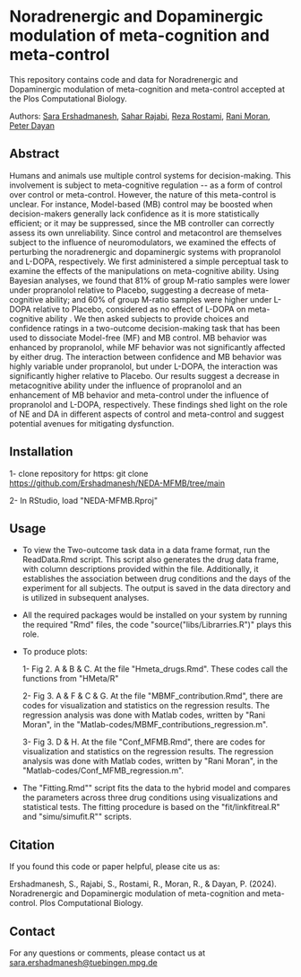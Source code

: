 # Noradrenergic and Dopaminergic modulation of meta-cognition and meta-control

This repository contains code and data for Noradrenergic and
Dopaminergic modulation of meta-cognition and meta-control accepted at
the Plos Computational Biology.

Authors: [Sara
Ershadmanesh](https://www.kyb.tuebingen.mpg.de/person/106573/271124),
[Sahar Rajabi](https://www.linkedin.com/in/sahar-rajabi/), [Reza
Rostami](https://profile.ut.ac.ir/en/~rrostami/grants), [Rani
Moran](https://www.qmul.ac.uk/sbbs/staff/rani-moran.html), [Peter
Dayan](https://www.mpg.de/12309370/biological-cybernetics-dayan)

## Abstract

Humans and animals use multiple control systems for decision-making.
This involvement is subject to meta-cognitive regulation -- as a form of
control over control or meta-control. However, the nature of this
meta-control is unclear. For instance, Model-based (MB) control may be
boosted when decision-makers generally lack confidence as it is more
statistically efficient; or it may be suppressed, since the MB
controller can correctly assess its own unreliability. Since control and
metacontrol are themselves subject to the influence of neuromodulators,
we examined the effects of perturbing the noradrenergic and dopaminergic
systems with propranolol and L-DOPA, respectively. We first administered
a simple perceptual task to examine the effects of the manipulations on
meta-cognitive ability. Using Bayesian analyses, we found that 81\% of
group M-ratio samples were lower under propranolol relative to Placebo,
suggesting a decrease of meta-cognitive ability; and 60\% of group
M-ratio samples were higher under L-DOPA relative to Placebo, considered
as no effect of L-DOPA on meta-cognitive ability . We then asked
subjects to provide choices and confidence ratings in a two-outcome
decision-making task that has been used to dissociate Model-free (MF)
and MB control. MB behavior was enhanced by propranolol, while MF
behavior was not significantly affected by either drug. The interaction
between confidence and MB behavior was highly variable under
propranolol, but under L-DOPA, the interaction was significantly higher
relative to Placebo. Our results suggest a decrease in metacognitive
ability under the influence of propranolol and an enhancement of MB
behavior and meta-control under the influence of propranolol and L-DOPA,
respectively. These findings shed light on the role of NE and DA in
different aspects of control and meta-control and suggest potential
avenues for mitigating dysfunction.

## Installation

1- clone repository for https: git clone
<https://github.com/Ershadmanesh/NEDA-MFMB/tree/main>

2- In RStudio,
load "NEDA-MFMB.Rproj"

## Usage

-   To view the Two-outcome task data in a data frame format, run the ReadData.Rmd script. This script also generates the drug data frame, with column descriptions provided within the file. Additionally, it establishes the association between drug conditions and the days of the experiment for all subjects. The output is saved in the data directory and is utilized in subsequent analyses.

- All the required packages would be installed on your system by running the required "Rmd" files, the code "source("libs/Librarries.R")" plays this role.

-   To produce plots:

    1- Fig 2. A & B & C. At the file
    "Hmeta_drugs.Rmd". These codes call the functions from "HMeta/R"

    2- Fig 3. A & F & C & G. At the file
    "MBMF_contribution.Rmd", there are codes for visualization and
    statistics on the regression results. The regression analysis was
    done with Matlab codes, written by "Rani Moran", in the
    "Matlab-codes/MBMF_contributions_regression.m".

    3- Fig 3. D & H. At the file "Conf_MFMB.Rmd",
    there are codes for visualization and statistics on the regression
    results. The regression analysis was done with Matlab codes, written
    by "Rani Moran", in the "Matlab-codes/Conf_MFMB_regression.m".


- The "Fitting.Rmd"" script fits the data to the hybrid model and compares the parameters across three drug conditions using visualizations and statistical tests. The fitting procedure is based on the "fit/linkfitreal.R" and "simu/simufit.R"" scripts.



## Citation

If you found this code or paper helpful, please cite us as:

Ershadmanesh, S., Rajabi, S., Rostami, R., Moran, R., & Dayan, P.
(2024). Noradrenergic and Dopaminergic modulation of meta-cognition and
meta-control. Plos Computational Biology.

## Contact

For any questions or comments, please contact us at
[sara.ershadmanesh\@tuebingen.mpg.de](mailto:sara.ershadmanesh@tuebingen.mpg.de)












